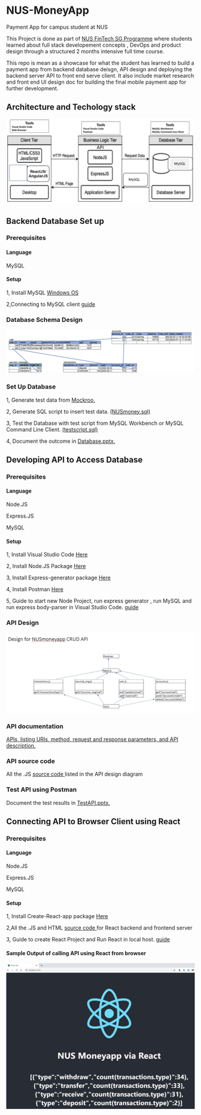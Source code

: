 # NUS-MoneyApp
Payment App for campus student at NUS

This Project is done as part of [NUS FinTech SG Programme](https://fintechlab.nus.edu.sg/fintechsg-programme-company/) where students learned about full stack developement concepts , DevOps and product design through a structured 2 months intensive full time course.

This repo is mean as a showcase for what the student has learned to build a payment app from backend database deisgn, API design and deploying the backend server  API to front end serve client. It also include market research and front end UI design doc for building the final mobile payment app for further development. 

## Architecture and Techology stack

![](screenshot/tech.JPG)


## Backend Database Set up
### Prerequisites
#### Language
MySQL
#### Setup 
1, Install MySQL [Windows OS](https://www.youtube.com/watch?v=WuBcTJnIuzo)

2,Connecting to MySQL client [guide](screenshot/connectSql.JPG)

### Database Schema Design

![](screenshot/schema.JPG)

### Set Up Database

1, Generate test data from [Mockroo.](https://www.mockaroo.com/)

2, Generate SQL script to insert test data. [ (NUSmoney.sql)](Database/NUSmoney.sql)

3, Test the Database with test script from MySQL Workbench or MySQL Command Line Client. [ (testscript.sql)](Database/testscript.sql)

4, Document the outcome in [Database.pptx.](Database/Database.pptx)



## Developing API to Access Database
### Prerequisites
#### Language
Node.JS 

Express.JS

MySQL
#### Setup 
1, Install Visual Studio Code [Here](https://code.visualstudio.com/download)

2, Install Node.JS Package [Here](https://nodejs.org/en/download/)

3, Install Express-generator package [Here](https://www.npmjs.com/package/express-generator)

4, Install Postman [Here](https://www.postman.com/downloads/)

5, Guide to start new Node Project, run express generator , run MySQL and run express body-parser in Visual Studio Code.  [guide](screenshot/guide.JPG)

### API Design

![](screenshot/API.JPG)

### API documentation

[APIs, listing URIs, method, request and response parameters, and API description.](API/API.pdf)

### API source code

All the .JS [ source code ](API/) listed in the API design diagram

### Test API using Postman

Document the test results in [TestAPI.pptx.](API/TestAPI.pptx)


## Connecting API to Browser Client using React


### Prerequisites
#### Language
Node.JS 

Express.JS

MySQL
#### Setup 

1, Install Create-React-app package [Here](https://www.npmjs.com/package/create-react-app)

2,All the .JS and HTML [ source code ](React/fullstack/) for React backend and frontend server

3, Guide to create React Project and Run React in local host.  [guide](React/React.pdf)

#### Sample Output of calling API using React from browser

![](screenshot/React.JPG)
